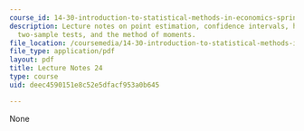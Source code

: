 ```yaml
---
course_id: 14-30-introduction-to-statistical-methods-in-economics-spring-2009
description: Lecture notes on point estimation, confidence intervals, hypothesis testing,
  two-sample tests, and the method of moments.
file_location: /coursemedia/14-30-introduction-to-statistical-methods-in-economics-spring-2009/deec4590151e8c52e5dfacf953a0b645_MIT14_30s09_lec24.pdf
file_type: application/pdf
layout: pdf
title: Lecture Notes 24
type: course
uid: deec4590151e8c52e5dfacf953a0b645

---
```

None